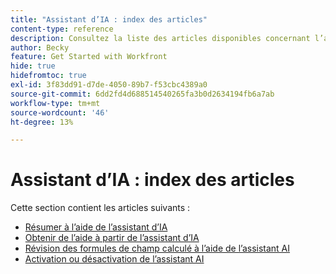 ```yaml
---
title: "Assistant d’IA : index des articles"
content-type: reference
description: Consultez la liste des articles disponibles concernant l’assistant d’IA dans Workfront
author: Becky
feature: Get Started with Workfront
hide: true
hidefromtoc: true
exl-id: 3f83dd91-d7de-4050-89b7-f53cbc4389a0
source-git-commit: 6dd2fd4d688514540265fa3b0d2634194fb6a7ab
workflow-type: tm+mt
source-wordcount: '46'
ht-degree: 13%

---
```


# Assistant d’IA : index des articles

Cette section contient les articles suivants :

* [Résumer à l’aide de l’assistant d’IA](/help/quicksilver/workfront-basics/ai-assistant/summarize-this.md)
* [Obtenir de l’aide à partir de l’assistant d’IA](/help/quicksilver/workfront-basics/ai-assistant/use-ai-to-retrieve-instructions.md)
* [Révision des formules de champ calculé à l’aide de l’assistant AI](/help/quicksilver/workfront-basics/ai-assistant/use-ai-assistant-to-check-formulas.md)
* [Activation ou désactivation de l’assistant AI](/help/quicksilver/workfront-basics/ai-assistant/enable-or-disable-assistant.md)
